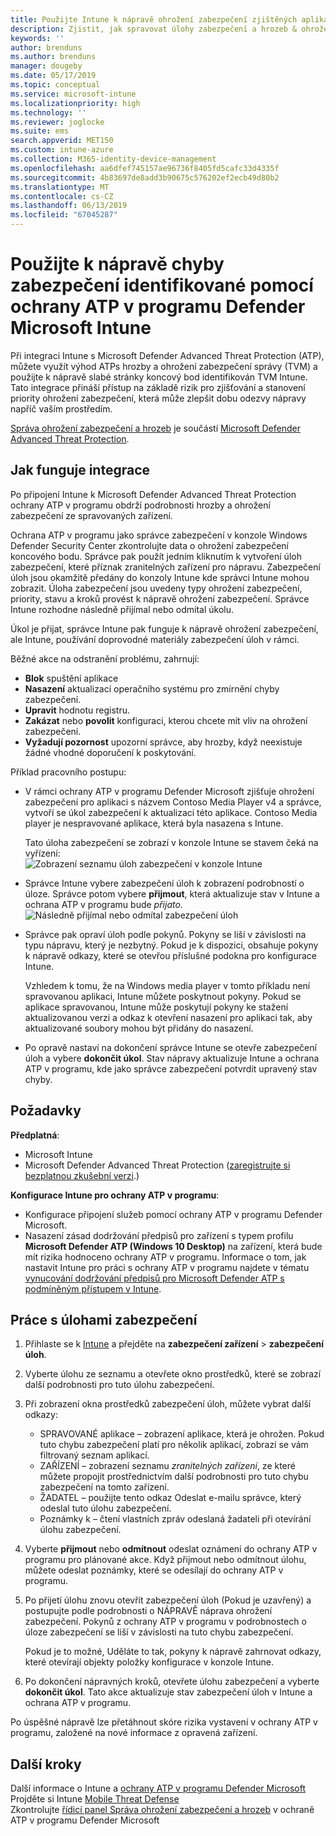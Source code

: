 ```yaml
---
title: Použijte Intune k nápravě ohrožení zabezpečení zjištěných aplikací Microsoft Defender ATP – Azure | Dokumentace Microsoftu
description: Zjistit, jak spravovat úlohy zabezpečení a hrozeb & ohrožení zabezpečení správy, část z Microsoft Defender Advanced Threat Protection (ATP) z konzoly Intune.
keywords: ''
author: brenduns
ms.author: brenduns
manager: dougeby
ms.date: 05/17/2019
ms.topic: conceptual
ms.service: microsoft-intune
ms.localizationpriority: high
ms.technology: ''
ms.reviewer: joglocke
ms.suite: ems
search.appverid: MET150
ms.custom: intune-azure
ms.collection: M365-identity-device-management
ms.openlocfilehash: aa6dfef745157ae96736f8405fd5cafc33d4335f
ms.sourcegitcommit: 4b83697de8add3b90675c576202ef2ecb49d80b2
ms.translationtype: MT
ms.contentlocale: cs-CZ
ms.lasthandoff: 06/13/2019
ms.locfileid: "67045287"
---
```

# <a name="use-intune-to-remediate-vulnerabilities-identified-by-microsoft-defender-atp"></a>Použijte k nápravě chyby zabezpečení identifikované pomocí ochrany ATP v programu Defender Microsoft Intune  

Při integraci Intune s Microsoft Defender Advanced Threat Protection (ATP), můžete využít výhod ATPs hrozby a ohrožení zabezpečení správy (TVM) a použijte k nápravě slabé stránky koncový bod identifikován TVM Intune. Tato integrace přináší přístup na základě rizik pro zjišťování a stanovení priority ohrožení zabezpečení, která může zlepšit dobu odezvy nápravy napříč vaším prostředím.  

[Správa ohrožení zabezpečení a hrozeb](https://docs.microsoft.com/windows/security/threat-protection/windows-defender-atp/next-gen-threat-and-vuln-mgt) je součástí [Microsoft Defender Advanced Threat Protection](https://docs.microsoft.com/windows/security/threat-protection/windows-defender-atp/windows-defender-advanced-threat-protection).  

## <a name="how-integration-works"></a>Jak funguje integrace  

Po připojení Intune k Microsoft Defender Advanced Threat Protection ochrany ATP v programu obdrží podrobnosti hrozby a ohrožení zabezpečení ze spravovaných zařízení.  

Ochrana ATP v programu jako správce zabezpečení v konzole Windows Defender Security Center zkontrolujte data o ohrožení zabezpečení koncového bodu. Správce pak použít jedním kliknutím k vytvoření úloh zabezpečení, které příznak zranitelných zařízení pro nápravu. Zabezpečení úloh jsou okamžitě předány do konzoly Intune kde správci Intune mohou zobrazit. Úloha zabezpečení jsou uvedeny typy ohrožení zabezpečení, priority, stavu a kroků provést k nápravě ohrožení zabezpečení. Správce Intune rozhodne následně přijímal nebo odmítal úkolu.  

Úkol je přijat, správce Intune pak funguje k nápravě ohrožení zabezpečení, ale Intune, používání doprovodné materiály zabezpečení úloh v rámci.  

Běžné akce na odstranění problému, zahrnují:  
- **Blok** spuštění aplikace  
- **Nasazení** aktualizací operačního systému pro zmírnění chyby zabezpečení.  
- **Upravit** hodnotu registru.  
- **Zakázat** nebo **povolit** konfiguraci, kterou chcete mít vliv na ohrožení zabezpečení.  
- **Vyžadují pozornost** upozorní správce, aby hrozby, když neexistuje žádné vhodné doporučení k poskytování.  

Příklad pracovního postupu:  
- V rámci ochrany ATP v programu Defender Microsoft zjišťuje ohrožení zabezpečení pro aplikaci s názvem Contoso Media Player v4 a správce, vytvoří se úkol zabezpečení k aktualizaci této aplikace. Contoso Media player je nespravované aplikace, která byla nasazena s Intune.  

  Tato úloha zabezpečení se zobrazí v konzole Intune se stavem čeká na vyřízení:  
  ![Zobrazení seznamu úloh zabezpečení v konzole Intune](./media/atp-manage-vulnerabilities/temp-security-tasks.png)
 
- Správce Intune vybere zabezpečení úloh k zobrazení podrobností o úloze.  Správce potom vybere **přijmout**, která aktualizuje stav v Intune a ochrana ATP v programu bude *přijato*.  
  ![Následně přijímal nebo odmítal zabezpečení úloh](./media/atp-manage-vulnerabilities/temp-accept-task.png) 
 
- Správce pak opraví úloh podle pokynů.  Pokyny se liší v závislosti na typu nápravu, který je nezbytný. Pokud je k dispozici, obsahuje pokyny k nápravě odkazy, které se otevřou příslušné podokna pro konfigurace Intune. 

  Vzhledem k tomu, že na Windows media player v tomto příkladu není spravovanou aplikaci, Intune můžete poskytnout pokyny. Pokud se aplikace spravovanou, Intune může poskytují pokyny ke stažení aktualizovanou verzi a odkaz k otevření nasazení pro aplikaci tak, aby aktualizované soubory mohou být přidány do nasazení. 

- Po opravě nastaví na dokončení správce Intune se otevře zabezpečení úloh a vybere **dokončit úkol**.  Stav nápravy aktualizuje Intune a ochrana ATP v programu, kde jako správce zabezpečení potvrdit upravený stav chyby.  

## <a name="prerequisites"></a>Požadavky  

**Předplatná**:  
- Microsoft Intune  
- Microsoft Defender Advanced Threat Protection ([zaregistrujte si bezplatnou zkušební verzi](https://www.microsoft.com/WindowsForBusiness/windows-atp?ocid=docs-wdatp-main-abovefoldlink).)  

**Konfigurace Intune pro ochrany ATP v programu**:  
- Konfigurace připojení služeb pomocí ochrany ATP v programu Defender Microsoft.  
- Nasazení zásad dodržování předpisů pro zařízení s typem profilu **Microsoft Defender ATP (Windows 10 Desktop)** na zařízení, která bude mít rizika hodnoceno ochrany ATP v programu.
  Informace o tom, jak nastavit Intune pro práci s ochrany ATP v programu najdete v tématu [vynucování dodržování předpisů pro Microsoft Defender ATP s podmíněným přístupem v Intune](https://docs.microsoft.com/intune/advanced-threat-protection#enable-windows-defender-atp-in-intune).  

## <a name="work-with-security-tasks"></a>Práce s úlohami zabezpečení  

1. Přihlaste se k [Intune](https://go.microsoft.com/fwlink/?linkid=2090973) a přejděte na **zabezpečení zařízení** > **zabezpečení úloh**.  
2. Vyberte úlohu ze seznamu a otevřete okno prostředků, které se zobrazí další podrobnosti pro tuto úlohu zabezpečení.  
3. Při zobrazení okna prostředků zabezpečení úloh, můžete vybrat další odkazy:  
   - SPRAVOVANÉ aplikace – zobrazení aplikace, která je ohrožen. Pokud tuto chybu zabezpečení platí pro několik aplikací, zobrazí se vám filtrovaný seznam aplikací.  
   - ZAŘÍZENÍ – zobrazení seznamu *zranitelných zařízení*, ze které můžete propojit prostřednictvím další podrobnosti pro tuto chybu zabezpečení na tomto zařízení.  
   - ŽADATEL – použijte tento odkaz Odeslat e-mailu správce, který odeslal tuto úlohu zabezpečení.  
   - Poznámky k – čtení vlastních zpráv odeslaná žadateli při otevírání úlohu zabezpečení.  
4. Vyberte **přijmout** nebo **odmítnout** odeslat oznámení do ochrany ATP v programu pro plánované akce. Když přijmout nebo odmítnout úlohu, můžete odeslat poznámky, které se odesílají do ochrany ATP v programu.  

5. Po přijetí úlohu znovu otevřít zabezpečení úloh (Pokud je uzavřený) a postupujte podle podrobnosti o NÁPRAVĚ náprava ohrožení zabezpečení.  Pokynů z ochrany ATP v programu v podrobnostech o úloze zabezpečení se liší v závislosti na tuto chybu zabezpečení.  

   Pokud je to možné, Uděláte to tak, pokyny k nápravě zahrnovat odkazy, které otevírají objekty položky konfigurace v konzole Intune.  

6. Po dokončení nápravných kroků, otevřete úlohu zabezpečení a vyberte **dokončit úkol**.  Tato akce aktualizuje stav zabezpečení úloh v Intune a ochrana ATP v programu.  

Po úspěšné nápravě lze přetáhnout skóre rizika vystavení v ochrany ATP v programu, založené na nové informace z opravená zařízení. 

## <a name="next-steps"></a>Další kroky
Další informace o Intune a [ochrany ATP v programu Defender Microsoft](https://docs.microsoft.com/intune/advanced-threat-protection)  
Projděte si Intune [Mobile Threat Defense](https://docs.microsoft.com/intune/mobile-threat-defense)  
Zkontrolujte [řídicí panel Správa ohrožení zabezpečení a hrozeb](https://docs.microsoft.com/windows/security/threat-protection/windows-defender-atp/tvm-dashboard-insights) v ochraně ATP v programu Defender Microsoft
